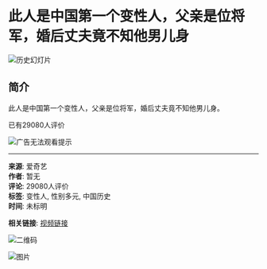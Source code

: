 # 此人是中国第一个变性人，父亲是位将军，婚后丈夫竟不知他男儿身

![历史幻灯片](https://img7.iqiyipic.com/passport/20190610/18/c0/passport_1527608973_156017445318920_130_130.png)  

## 简介

此人是中国第一个变性人，父亲是位将军，婚后丈夫竟不知他男儿身。

已有29080人评价

![广告无法观看提示](//pic2.iqiyipic.com/common/20180921/blocked.png)

---

**来源**: 爱奇艺  
**作者**: 暂无  
**评论**: 29080人评价  
**标签**: 变性人, 性别多元, 中国历史  
**时间**: 未标明  

**相关链接**: [视频链接](//iqiyi.com/a_19rylfo2z1.html)  

![二维码](//qrcode.iqiyipic.com/qrcoder/?data=http%3A%2F%2Fiqiyi.cn%2F66GGlAn-fe&width=112&salt=3b5445939fffee149a55b91cfe4741a3&app_id=02e0d03f&property=0)  

![图片](http://m.iqiyipic.com/u1/image/20180711/ce/6d/uv_625497118_m_601_m1.jpg)  